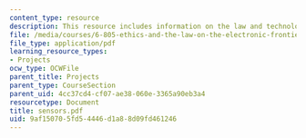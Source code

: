 ```yaml
---
content_type: resource
description: This resource includes information on the law and technology of anonymity.
file: /media/courses/6-805-ethics-and-the-law-on-the-electronic-frontier-fall-2005/9af150705fd54446d1a88d09fd461246_sensors.pdf
file_type: application/pdf
learning_resource_types:
- Projects
ocw_type: OCWFile
parent_title: Projects
parent_type: CourseSection
parent_uid: 4cc37cd4-cf07-ae38-060e-3365a90eb3a4
resourcetype: Document
title: sensors.pdf
uid: 9af15070-5fd5-4446-d1a8-8d09fd461246
---
```

